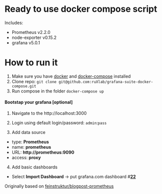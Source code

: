 
# Ready to use docker compose script

Includes:

* Prometheus v2.2.0
* node-exporter v0.15.2
* grafana v5.0.1
                 

# How to run it

1) Make sure you have [docker](https://docs.docker.com/install/) and [docker-compose](https://docs.docker.com/compose/install/) installed
2) Clone repo: 
  `git clone git@github.com:ruXlab/grafana-suite-docker-compose.git`
3) Run compose in the folder
   `docker-compose up`

#### Bootstap your grafana [optional]

1. Navigate to the http://localhost:3000

2. Login using default login/password: `admin`:`pass`

3. Add data source

  * type: **Prometheus**
  * name: **prometheus**
  * URL: **http://prometheus:9090**
  * access: **proxy**

4. Add basic dashboards

* Select **Import Dashboard** -> put grafana.com dashboard #**[22](https://grafana.com/dashboards/22)**




Originally based on [feinstruktur/blogpost-prometheus](https://github.com/feinstruktur/blogpost-prometheus)

